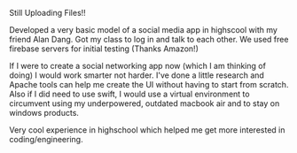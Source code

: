 Still Uploading Files!!

Developed a very basic model of a social media app in highscool with my friend Alan Dang. Got my class to log in and talk to each other. We used free firebase servers for initial testing (Thanks Amazon!)

If I were to create a social networking app now (which I am thinking of doing) I would work smarter not harder. I've done a little research and Apache tools can help me create the UI without having to start from scratch. Also if I did need to use swift, I would use a virtual environment to circumvent using my underpowered, outdated macbook air and to stay on windows products.

Very cool experience in highschool which helped me get more interested in coding/engineering.
